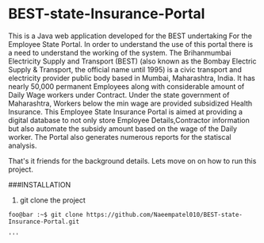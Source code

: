 # BEST-state-Insurance-Portal
This is a  Java web application developed for the BEST undertaking For the Employee State Portal. In order to understand the use of this portal there is a need to understand the working of the system. The Brihanmumbai Electricity Supply and Transport (BEST) (also known as the Bombay Electric Supply & Transport, the official name until 1995) is a civic transport and electricity provider public body based in Mumbai, Maharashtra, India. It has nearly 50,000 permanent Employees along with considerable amount of Daily Wage workers under Contract.
Under the state government of Maharashtra, Workers below the min wage are provided subsidized Health Insurance. This Employee State Insurance Portal is aimed at providing a digital database to not only store Employee Details,Contractor information but also automate the subsidy amount based on the wage of the Daily worker. The Portal also generates numerous reports for the statiscal analysis.

That's it friends for the background details. Lets move on on how to run this project.

###INSTALLATION

1. git clone the project
```console
foo@bar :~$ git clone https://github.com/Naeempatel010/BEST-state-Insurance-Portal.git

'''

